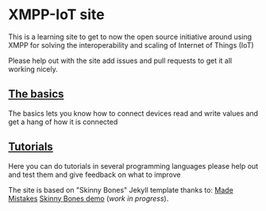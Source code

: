 # XMPP-IoT site 

This is a learning site to get to now the open source initiative around using XMPP for solving the interoperability and scaling of Internet of Things (IoT)

Please help out with the site add issues and pull requests to get it all working nicely.

## [The basics](http://xmpp-iot.github.io/basics/)

The basics lets you know how to connect devices read and write values and get a hang of how it is connected

## [Tutorials](http://xmpp-iot.github.io/tutorials/)

Here you can do tutorials in several programming languages please help out and test them and give feedback on what to improve


The site is based on "Skinny Bones" Jekyll template thanks to:
[Made Mistakes](http://mademistakes.com) 
[Skinny Bones demo](http://mmistakes.github.io/skinny-bones-jekyll/) (*work in progress*).
